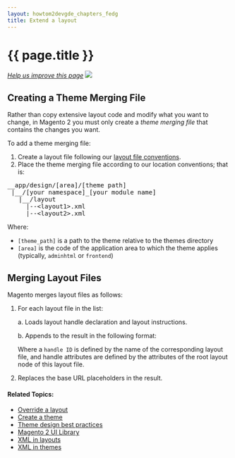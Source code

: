 ```yaml
---
layout: howtom2devgde_chapters_fedg
title: Extend a layout
---
```


<h1 id="layout_extend">{{ page.title }}</h1>

<p><a href="{{ site.githuburl }}frontend-dev-guide/layouts/layout-extend.md" target="_blank"><em>Help us improve this page</em></a>&nbsp;<img src="{{ site.baseurl }}common/images/newWindow.gif"/></p>

<h2 id="fedg_layout_extend_merge">Creating a Theme Merging File</h2>

Rather than copy extensive layout code and modify what you want to change, in Magento 2 you must only create a *theme merging file* that contains the changes you want.

To add a theme merging file:

1.	Create a layout file following our <a href="{{ site.gdeurl }}frontend-dev-guide/layouts/layout-overview.html#layout_conventions">layout file conventions</a>.
2.	Place the theme merging file according to our location conventions; that is:

<pre>__app/design/[area]/[theme path]
 |__/[your namespace]_[your module name]
   |__/layout
     |--&lt;layout1>.xml
     |--&lt;layout2>.xml</pre>

Where:

*	`[theme_path]` is a path to the theme relative to the themes directory
*	`[area]` is the code of the application area to which the theme applies (typically, `adminhtml` or `frontend`)

<h2 id="fedg_layout_extend_merge">Merging Layout Files</h2>

Magento merges layout files as follows:

1.	For each layout file in the list:

	a.	Loads layout handle declaration and layout instructions.

	b.	Appends to the result in the following format:

	<script src="https://gist.github.com/xcomSteveJohnson/6c2e7a15fba5d8f14fad.js"></script>

	Where a `handle ID` is defined by the name of the corresponding layout file, and handle attributes are defined by the attributes of the root layout node of this layout file.

2.	Replaces the base URL placeholders in the result.


#### Related Topics:

*	<a href="{{ site.gdeurl }}frontend-dev-guide/layouts/layout-override.html">Override a layout</a>
*	<a href="{{ site.gdeurl }}frontend-dev-guide/themes/theme-create.html">Create a theme</a>
*	<a href="{{ site.gdeurl }}frontend-dev-guide/themes/theme-best-practices.html">Theme design best practices</a>
*	<a href="{{ site.gdeurl }}frontend-dev-guide/themes/theme-ui-lib.html">Magento 2 UI Library</a>
*	<a href="{{ site.gdeurl }}frontend-dev-guide/layouts/layout-xml.html">XML in layouts</a>
*	<a href="{{ site.gdeurl }}frontend-dev-guide/layouts/layout-xml-instrux.html">XML in themes</a>